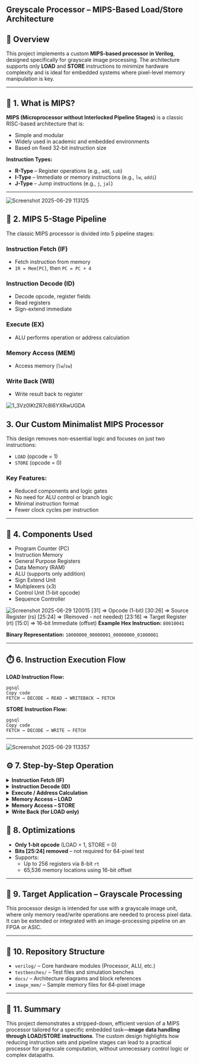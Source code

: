 ## Greyscale Processor – MIPS-Based Load/Store Architecture
## 📌 Overview

This project implements a custom **MIPS-based processor in Verilog**, designed specifically for grayscale image processing. The architecture supports only **LOAD** and **STORE** instructions to minimize hardware complexity and is ideal for embedded systems where pixel-level memory manipulation is key.

---

## 🧠 1. What is MIPS?

**MIPS (Microprocessor without Interlocked Pipeline Stages)** is a classic RISC-based architecture that is:

- Simple and modular
- Widely used in academic and embedded environments
- Based on fixed 32-bit instruction size

**Instruction Types:**

- **R-Type** – Register operations (e.g., `add`, `sub`)
- **I-Type** – Immediate or memory instructions (e.g., `lw`, `addi`)
- **J-Type** – Jump instructions (e.g., `j`, `jal`)

---
![Screenshot 2025-06-29 113125](https://github.com/user-attachments/assets/1e0ef67f-0ee0-49b7-9e20-64993f887b3f)

## 🧩 2. MIPS 5-Stage Pipeline

The classic MIPS processor is divided into 5 pipeline stages:

### Instruction Fetch (IF)

- Fetch instruction from memory
- `IR = Mem[PC]`, then `PC = PC + 4`

### Instruction Decode (ID)

- Decode opcode, register fields
- Read registers
- Sign-extend immediate

### Execute (EX)

- ALU performs operation or address calculation

### Memory Access (MEM)

- Access memory (`lw`/`sw`)

### Write Back (WB)

- Write result back to register

![1_3Vz0lKtZR7c8l6YXRwUGDA](https://github.com/user-attachments/assets/e897b5d8-a36a-4e8e-96aa-03d494feaf6a)

## 3. Our Custom Minimalist MIPS Processor

This design removes non-essential logic and focuses on just two instructions:

- `LOAD` (opcode = 1)
- `STORE` (opcode = 0)

### Key Features:

- Reduced components and logic gates
- No need for ALU control or branch logic
- Minimal instruction format
- Fewer clock cycles per instruction

---

## 🧱 4. Components Used

- Program Counter (PC)
- Instruction Memory
- General Purpose Registers
- Data Memory (RAM)
- ALU (supports only addition)
- Sign Extend Unit
- Multiplexers (x3)
- Control Unit (1-bit opcode)
- Sequence Controller

![Screenshot 2025-06-29 120015](https://github.com/user-attachments/assets/beff74f3-0353-4519-b60b-4c11f69cdd59)
[31]        => Opcode (1-bit)
[30:26]     => Source Register (rs)
[25:24]     => (Removed - not needed)
[23:16]     => Target Register (rt)
[15:0]      => 16-bit Immediate (offset)
**Example Hex Instruction:** `80010041`

**Binary Representation:** `10000000_00000001_00000000_01000001`

---

## ⏱️ 6. Instruction Execution Flow

**LOAD Instruction Flow:**

```
pgsql
Copy code
FETCH → DECODE → READ → WRITEBACK → FETCH

```

**STORE Instruction Flow:**

```
pgsql
Copy code
FETCH → DECODE → WRITE → FETCH

```

---
![Screenshot 2025-06-29 113357](https://github.com/user-attachments/assets/89c12128-f69a-428e-9f16-4342e5c7264b)

## ⚙️ 7. Step-by-Step Operation

<details>
<summary><strong>Instruction Fetch (IF)</strong></summary>

- Program Counter sends address to Instruction Memory
- Instruction is fetched and loaded into Instruction Register
- PC is incremented by 4

</details>
<details>
<summary><strong>Instruction Decode (ID)</strong></summary>

- Decode `rs`, `rt`, and offset
- Fetch values from register file
- Sign-extend offset

</details>
<details>
<summary><strong>Execute / Address Calculation</strong></summary>

- ALU calculates:
    
    `Effective Address = Reg[rs] + SignExtend(offset)`
    

</details>
<details>
<summary><strong>Memory Access – LOAD</strong></summary>

- Memory is accessed using the calculated address
- Value is routed via multiplexer to register writeback

</details>
<details>
<summary><strong>Memory Access – STORE</strong></summary>

- Value from `Reg[rt]` is written to memory at calculated address

</details>
<details>
<summary><strong>Write Back (for LOAD only)</strong></summary>

- Data from memory is written to target register (`rt`)

</details>

## 🧮 8. Optimizations

- **Only 1-bit opcode** (LOAD = 1, STORE = 0)
- **Bits [25:24] removed** – not required for 64-pixel test
- Supports:
    - Up to 256 registers via 8-bit `rt`
    - 65,536 memory locations using 16-bit offset

---

## 🎯 9. Target Application – Grayscale Processing

This processor design is intended for use with a grayscale image unit, where only memory read/write operations are needed to process pixel data. It can be extended or integrated with an image-processing pipeline on an FPGA or ASIC.

---

## 📁 10. Repository Structure

- `verilog/` – Core hardware modules (Processor, ALU, etc.)
- `testbenches/` – Test files and simulation benches
- `docs/` – Architecture diagrams and block references
- `image_mem/` – Sample memory files for 64-pixel image

---

## 📝 11. Summary

This project demonstrates a stripped-down, efficient version of a MIPS processor tailored for a specific embedded task—**image data handling through LOAD/STORE instructions**. The custom design highlights how reducing instruction sets and pipeline stages can lead to a practical processor for grayscale computation, without unnecessary control logic or complex datapaths.
